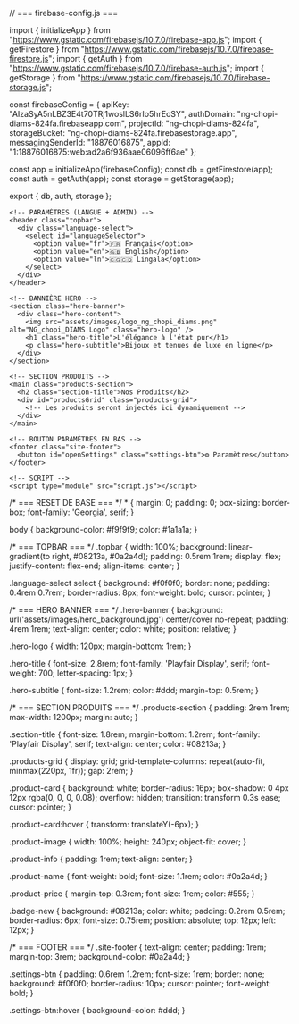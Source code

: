 // === firebase-config.js ===

import { initializeApp } from "https://www.gstatic.com/firebasejs/10.7.0/firebase-app.js";
import { getFirestore } from "https://www.gstatic.com/firebasejs/10.7.0/firebase-firestore.js";
import { getAuth } from "https://www.gstatic.com/firebasejs/10.7.0/firebase-auth.js";
import { getStorage } from "https://www.gstatic.com/firebasejs/10.7.0/firebase-storage.js";

const firebaseConfig = {
  apiKey: "AIzaSyA5nLBZ3E4t70TRj1woslLS6rIo5hrEoSY",
  authDomain: "ng-chopi-diams-824fa.firebaseapp.com",
  projectId: "ng-chopi-diams-824fa",
  storageBucket: "ng-chopi-diams-824fa.firebasestorage.app",
  messagingSenderId: "18876016875",
  appId: "1:18876016875:web:ad2a6f936aae06096ff6ae"
};

const app = initializeApp(firebaseConfig);
const db = getFirestore(app);
const auth = getAuth(app);
const storage = getStorage(app);

export { db, auth, storage };

<!DOCTYPE html>
<html lang="fr">
  <head>
    <meta charset="UTF-8" />
    <meta name="viewport" content="width=device-width, initial-scale=1.0" />
    <title>NG_chopi_DIAMS</title>
    <link rel="stylesheet" href="style.css" />
  </head>
  <body>

    <!-- PARAMÈTRES (LANGUE + ADMIN) -->
    <header class="topbar">
      <div class="language-select">
        <select id="languageSelector">
          <option value="fr">🇫🇷 Français</option>
          <option value="en">🇬🇧 English</option>
          <option value="ln">🇨🇬🇨🇩 Lingala</option>
        </select>
      </div>
    </header>

    <!-- BANNIÈRE HERO -->
    <section class="hero-banner">
      <div class="hero-content">
        <img src="assets/images/logo_ng_chopi_diams.png" alt="NG_chopi_DIAMS Logo" class="hero-logo" />
        <h1 class="hero-title">L'élégance à l'état pur</h1>
        <p class="hero-subtitle">Bijoux et tenues de luxe en ligne</p>
      </div>
    </section>

    <!-- SECTION PRODUITS -->
    <main class="products-section">
      <h2 class="section-title">Nos Produits</h2>
      <div id="productsGrid" class="products-grid">
        <!-- Les produits seront injectés ici dynamiquement -->
      </div>
    </main>

    <!-- BOUTON PARAMÈTRES EN BAS -->
    <footer class="site-footer">
      <button id="openSettings" class="settings-btn">⚙ Paramètres</button>
    </footer>

    <!-- SCRIPT -->
    <script type="module" src="script.js"></script>
  </body>
</html>
/* === RESET DE BASE === */
* {
  margin: 0;
  padding: 0;
  box-sizing: border-box;
  font-family: 'Georgia', serif;
}

body {
  background-color: #f9f9f9;
  color: #1a1a1a;
}

/* === TOPBAR === */
.topbar {
  width: 100%;
  background: linear-gradient(to right, #08213a, #0a2a4d);
  padding: 0.5rem 1rem;
  display: flex;
  justify-content: flex-end;
  align-items: center;
}

.language-select select {
  background: #f0f0f0;
  border: none;
  padding: 0.4rem 0.7rem;
  border-radius: 8px;
  font-weight: bold;
  cursor: pointer;
}

/* === HERO BANNER === */
.hero-banner {
  background: url('assets/images/hero_background.jpg') center/cover no-repeat;
  padding: 4rem 1rem;
  text-align: center;
  color: white;
  position: relative;
}

.hero-logo {
  width: 120px;
  margin-bottom: 1rem;
}

.hero-title {
  font-size: 2.8rem;
  font-family: 'Playfair Display', serif;
  font-weight: 700;
  letter-spacing: 1px;
}

.hero-subtitle {
  font-size: 1.2rem;
  color: #ddd;
  margin-top: 0.5rem;
}

/* === SECTION PRODUITS === */
.products-section {
  padding: 2rem 1rem;
  max-width: 1200px;
  margin: auto;
}

.section-title {
  font-size: 1.8rem;
  margin-bottom: 1.2rem;
  font-family: 'Playfair Display', serif;
  text-align: center;
  color: #08213a;
}

.products-grid {
  display: grid;
  grid-template-columns: repeat(auto-fit, minmax(220px, 1fr));
  gap: 2rem;
}

.product-card {
  background: white;
  border-radius: 16px;
  box-shadow: 0 4px 12px rgba(0, 0, 0, 0.08);
  overflow: hidden;
  transition: transform 0.3s ease;
  cursor: pointer;
}

.product-card:hover {
  transform: translateY(-6px);
}

.product-image {
  width: 100%;
  height: 240px;
  object-fit: cover;
}

.product-info {
  padding: 1rem;
  text-align: center;
}

.product-name {
  font-weight: bold;
  font-size: 1.1rem;
  color: #0a2a4d;
}

.product-price {
  margin-top: 0.3rem;
  font-size: 1rem;
  color: #555;
}

.badge-new {
  background: #08213a;
  color: white;
  padding: 0.2rem 0.5rem;
  border-radius: 6px;
  font-size: 0.75rem;
  position: absolute;
  top: 12px;
  left: 12px;
}

/* === FOOTER === */
.site-footer {
  text-align: center;
  padding: 1rem;
  margin-top: 3rem;
  background-color: #0a2a4d;
}

.settings-btn {
  padding: 0.6rem 1.2rem;
  font-size: 1rem;
  border: none;
  background: #f0f0f0;
  border-radius: 10px;
  cursor: pointer;
  font-weight: bold;
}

.settings-btn:hover {
  background-color: #ddd;
}
